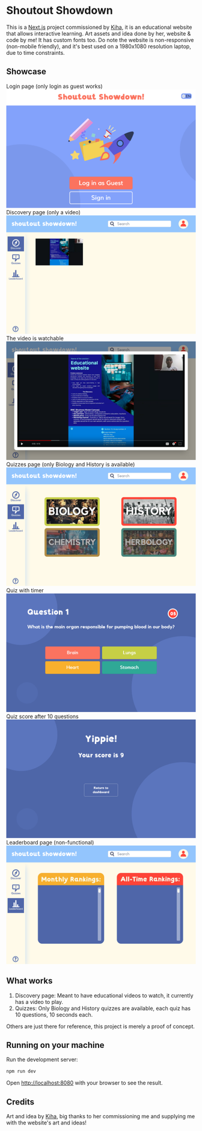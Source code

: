 # Shoutout Showdown

This is a [Next.js](https://nextjs.org/) project commissioned by [Kiha](https://www.instagram.com/kihakiha_/), it is an educational website that allows interactive learning.
Art assets and idea done by her, website & code by me! It has custom fonts too. Do note the website is non-responsive (non-mobile friendly), and it's best used on a 1980x1080 resolution laptop, due to time constraints.

## Showcase

Login page (only login as guest works)
![Login page](login.png)
Discovery page (only a video)
![Discovery page](discovery.png)
The video is watchable
![Discovery page video](discovery_video.png)
Quizzes page (only Biology and History is available)
![Quizzes page](quizzes.png)
Quiz with timer
![Quiz question](quiz_question.png)
Quiz score after 10 questions
![Quiz score](quiz_score.png)
Leaderboard page (non-functional)
![Leaderboard page](leaderboard.png)

## What works

1. Discovery page: Meant to have educational videos to watch, it currently has a video to play.
2. Quizzes: Only Biology and History quizzes are available, each quiz has 10 questions, 10 seconds each.

Others are just there for reference, this project is merely a proof of concept.

## Running on your machine

Run the development server:

```bash
npm run dev
```

Open [http://localhost:8080](http://localhost:8080) with your browser to see the result.

## Credits

Art and idea by [Kiha](https://www.instagram.com/kihakiha_/), big thanks to her commissioning me and supplying me with the website's art and ideas!
